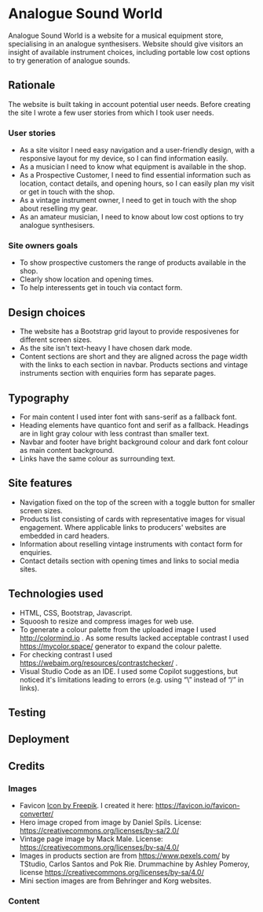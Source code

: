 # Analogue Sound World

Analogue Sound World is a website for a musical equipment store, specialising in an analogue synthesisers. Website should give visitors an insight of available instrument choices, including portable low cost options to try generation of analogue sounds.

## Rationale

The website is built taking in account potential user needs. Before creating the site I wrote a few user stories from which I took user needs.

### User stories

* As a site visitor I need easy navigation and a user-friendly design, with a responsive layout for my device, so I can find information easily.
* As a musician I need to know what equipment is available in the shop.
* As a Prospective Customer, I need to find essential information such as location, contact details, and opening hours, so I can easily plan my visit or get in touch with the shop.
* As a vintage instrument owner, I need to get in touch with the shop about reselling my gear.
* As an amateur musician, I need to know about low cost options to try analogue synthesisers.
  
### Site owners goals

* To show prospective customers the range of products available in the shop.
* Clearly show location and opening times.
* To help interessents get in touch via contact form.

## Design choices

* The website has a Bootstrap grid layout to provide resposivenes for different screen sizes.
* As the site isn't text-heavy I have  chosen dark mode.
* Content sections are short and they are aligned across the page width with the links to each section in navbar. Products sections and vintage instruments section with enquiries form has separate pages.

## Typography

* For main content I used inter font with sans-serif as a fallback font.
* Heading elements have quantico font and serif as a fallback. Headings are in light gray colour with less contrast than smaller text.
* Navbar and footer have bright background colour and dark font colour as main content background.
* Links have the same colour as surrounding text.

## Site features

* Navigation fixed on the top of the screen with a toggle button for smaller screen sizes.
* Products list consisting of cards with representative images for visual engagement. Where applicable links to producers' websites are embedded in card headers.
* Information about reselling vintage instruments with contact form for enquiries.
* Contact details section with opening times and links to social media sites.

## Technologies used

* HTML, CSS, Bootstrap, Javascript.
* Squoosh to resize and compress images for web use.
* To generate a colour palette from the uploaded image I used  <http://colormind.io> . As some results lacked acceptable contrast I used <https://mycolor.space/> generator to expand the colour palette.
* For checking contrast I used <https://webaim.org/resources/contrastchecker/> .
* Visual Studio Code as an IDE. I used some Copilot suggestions, but noticed it's limitations leading to errors (e.g. using “\” instead of “/” in links).

## Testing

## Deployment

## Credits

### Images

* Favicon <a href="https://www.freepik.com/icon/sound-waves_555253#fromView=search&page=5&position=66&uuid=bc04230f-45ca-4ea9-a74f-55951ca2b7e8">Icon by Freepik</a>. I created it here: https://favicon.io/favicon-converter/
* Hero image croped from image by Daniel Spils. License: https://creativecommons.org/licenses/by-sa/2.0/
* Vintage page image by Mack Male. License: https://creativecommons.org/licenses/by-sa/4.0/
* Images in products section are from https://www.pexels.com/ by TStudio, Carlos Santos and Pok Rie. Drummachine by Ashley Pomeroy, license https://creativecommons.org/licenses/by-sa/4.0/
* Mini section images are from Behringer and Korg websites.

### Content


